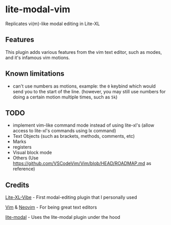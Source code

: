 # lite-modal-vim
Replicates vi(m)-like modal editing in Lite-XL

## Features
This plugin adds various features from the vim text editor, such as modes, and it's infamous vim motions.

## Known limitations
* can't use numbers as motions, example: the `0` keybind which would send you to the start of the line. (however, you may still use numbers for doing a certain motion multiple times, such as `5k`)

## TODO
* implement vim-like command mode instead of using lite-xl's (allow access to lite-xl's commands using lx command)
* Text Objects (such as brackets, methods, comments, etc)
* Marks
* registers
* Visual block mode
* Others (Use https://github.com/VSCodeVim/Vim/blob/HEAD/ROADMAP.md as reference)

## Credits
[Lite-XL-Vibe](https://github.com/eugenpt/lite-xl-vibe) - First modal-editing plugin that I personally used

[Vim](https://vim.org) & [Neovim](https://neovim.io) - For being great text editors

[lite-modal](https://codeberg.org/Mandarancio/lite-modal) - Uses the lite-modal plugin under the hood
